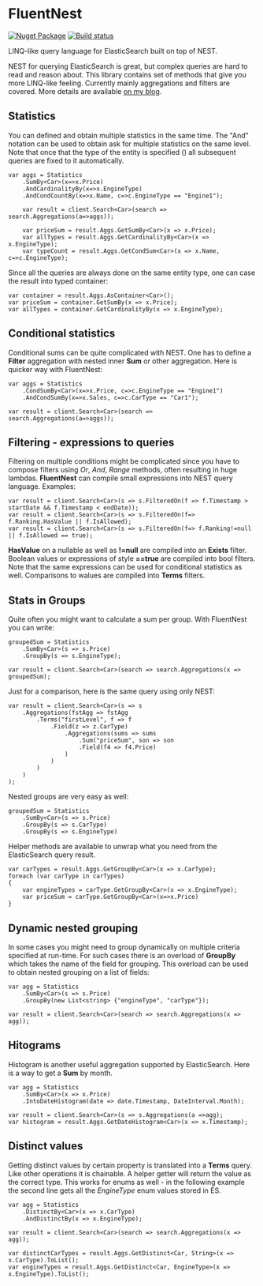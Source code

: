 # FluentNest
[![Nuget Package](https://img.shields.io/nuget/v/fluentnest.svg)](https://www.nuget.org/packages/fluentnest)
[![Build status](https://ci.appveyor.com/api/projects/status/wrorpoekyw416hn1?svg=true)](https://ci.appveyor.com/project/hoonzis/fluentnest)

LINQ-like query language for ElasticSearch built on top of NEST.

NEST for querying ElasticSearch is great, but complex queries are hard to read and reason about. This library contains set of methods that give you more LINQ-like feeling. Currently mainly aggregations and filters are covered. More details are available [on my blog](http://www.hoonzis.com/fluent-interface-for-elastic-search/).

Statistics
----------
You can defined and obtain multiple statistics in the same time. The "And" notation can be used to obtain ask for multiple statistics on the same level. Note that once that the type of the entity is specified (**<Car>**) all subsequent queries are fixed to it automatically.

```Csharp
var aggs = Statistics
	.SumBy<Car>(x=>x.Price)
	.AndCardinalityBy(x=>x.EngineType)
	.AndCondCountBy(x=>x.Name, c=>c.EngineType == "Engine1");

	var result = client.Search<Car>(search => search.Aggregations(a=>aggs));

	var priceSum = result.Aggs.GetSumBy<Car>(x => x.Price);
	var allTypes = result.Aggs.GetCardinalityBy<Car>(x => x.EngineType);
	var typeCount = result.Aggs.GetCondSum<Car>(x => x.Name, c=>c.EngineType);
```

Since all the queries are always done on the same entity type, one can case the result into typed container:

```Csharp
var container = result.Aggs.AsContainer<Car>();
var priceSum = container.GetSumBy(x => x.Price);
var allTypes = container.GetCardinalityBy(x => x.EngineType);
```

Conditional statistics
----------------------
Conditional sums can be quite complicated with NEST. One has to define a **Filter** aggregation with nested inner **Sum** or other aggregation. Here is quicker way with FluentNest:

```CSharp
var aggs = Statistics
	.CondSumBy<Car>(x=>x.Price, c=>c.EngineType == "Engine1")
	.AndCondSumBy(x=>x.Sales, c=>c.CarType == "Car1");

var result = client.Search<Car>(search => search.Aggregations(a=>aggs));
```

Filtering - expressions to queries
----------------------------------
Filtering on multiple conditions might be complicated since you have to compose filters using *Or*, *And*, *Range* methods, often resulting in huge lambdas. **FluentNest** can compile small expressions into NEST query language. Examples:

```CSharp
var result = client.Search<Car>(s => s.FilteredOn(f => f.Timestamp > startDate && f.Timestamp < endDate));
var result = client.Search<Car>(s => s.FilteredOn(f=> f.Ranking.HasValue || f.IsAllowed);
var result = client.Search<Car>(s => s.FilteredOn(f=> f.Ranking!=null || f.IsAllowed == true);
```
**HasValue** on a nullable as well as **!=null** are compiled into an **Exists** filter. Boolean values or expressions of style **==true** are compiled into bool filters. Note that the same expressions can be used for conditional statistics as well. Comparisons to walues are compiled into **Terms** filters.

Stats in Groups
---------------
Quite often you might want to calculate a sum per group. With FluentNest you can write:

```CSharp
groupedSum = Statistics
	.SumBy<Car>(s => s.Price)
	.GroupBy(s => s.EngineType);

var result = client.Search<Car>(search => search.Aggregations(x => groupedSum);
```

Just for a comparison, here is the same query using only NEST:

```Csharp
var result = client.Search<Car>(s => s
	.Aggregations(fstAgg => fstAgg
		.Terms("firstLevel", f => f
			.Field(z => z.CarType)
				.Aggregations(sums => sums
					.Sum("priceSum", son => son
					.Field(f4 => f4.Price)
				)
			)
		)
	)
);
```

Nested groups are very easy as well:

```Csharp
groupedSum = Statistics
	.SumBy<Car>(s => s.Price)
	.GroupBy(s => s.CarType)
	.GroupBy(s => s.EngineType)
```

Helper methods are available to unwrap what you need from the ElasticSearch query result.

```Csharp
var carTypes = result.Aggs.GetGroupBy<Car>(x => x.CarType);
foreach (var carType in carTypes)
{
	var engineTypes = carType.GetGroupBy<Car>(x => x.EngineType);
	var priceSum = carType.GetGroupBy<Car>(x=>x.Price)
}
```

Dynamic nested grouping
-----------------------
In some cases you might need to group dynamically on multiple criteria specified at run-time. For such cases there is an overload of **GroupBy** which takes the name of the field for grouping. This overload can be used to obtain nested grouping on a list of fields:

```CSharp
var agg = Statistics
	.SumBy<Car>(s => s.Price)
	.GroupBy(new List<string> {"engineType", "carType"});

var result = client.Search<Car>(search => search.Aggregations(x => agg));
```

Hitograms
---------
Histogram is another useful aggregation supported by ElasticSearch. Here is a way to get a **Sum** by month.

```CSharp
var agg = Statistics
	.SumBy<Car>(x => x.Price)
	.IntoDateHistogram(date => date.Timestamp, DateInterval.Month);

var result = client.Search<Car>(s => s.Aggregations(a =>agg);
var histogram = result.Aggs.GetDateHistogram<Car>(x => x.Timestamp);
```

Distinct values
---------------
Getting distinct values by certain property is translated into a **Terms** query. Like other operations it is chainable. A helper getter will return the value as the correct type.
This works for enums as well - in the following example the second line gets all the *EngineType* enum values stored in ES.

```Csharp
var agg = Statistics
    .DistinctBy<Car>(x => x.CarType)
    .AndDistinctBy(x => x.EngineType);

var result = client.Search<Car>(search => search.Aggregations(x => agg));

var distinctCarTypes = result.Aggs.GetDistinct<Car, String>(x => x.CarType).ToList();
var engineTypes = result.Aggs.GetDistinct<Car, EngineType>(x => x.EngineType).ToList();
```
